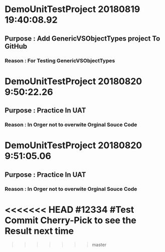 # DemoUnitTestProject 20180819 19:40:08.92 
##  Purpose : Add GenericVSObjectTypes project To GitHub  
###  Reason : For Testing GenericVSObjectTypes  
 
 
# DemoUnitTestProject 20180820  9:50:22.26 
##  Purpose : Practice In UAT 
###  Reason : In Orger not to overwite Orginal Souce Code  
 
 
# DemoUnitTestProject 20180820  9:51:05.06 
##  Purpose : Practice In UAT 
###  Reason : In Orger not to overwite Orginal Souce Code  
 
 
<<<<<<< HEAD
#12334
#Test Commit Cherry-Pick to see the Result next time
=======
>>>>>>> master
